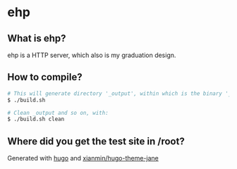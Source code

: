 # ehp

## What is ehp?

ehp is a HTTP server, which also is my graduation design.

## How to compile?

```bash
# This will generate directory '_output', within which is the binary '_output/ehp'
$ ./build.sh

# Clean _output and so on, with:
$ ./build.sh clean
```

## Where did you get the test site in /root?

Generated with [hugo](https://gohugo.io) and [xianmin/hugo-theme-jane](https://github.com/xianmin/hugo-theme-jane)
